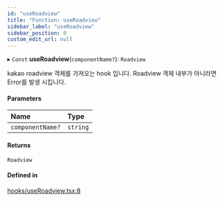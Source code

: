 ```yaml
---
id: "useRoadview"
title: "Function: useRoadview"
sidebar_label: "useRoadview"
sidebar_position: 0
custom_edit_url: null
---
```


▸ `Const` **useRoadview**(`componentName?`): `Roadview`

kakao roadview 객체를 가져오는 hook 입니다.
Roadview 객체 내부가 아니라면 Error를 발생 시킵니다.

#### Parameters

| Name | Type |
| :------ | :------ |
| `componentName?` | `string` |

#### Returns

`Roadview`

#### Defined in

[hooks/useRoadview.tsx:8](https://github.com/JaeSeoKim/react-kakao-maps/blob/1c2440a/src/hooks/useRoadview.tsx#L8)
